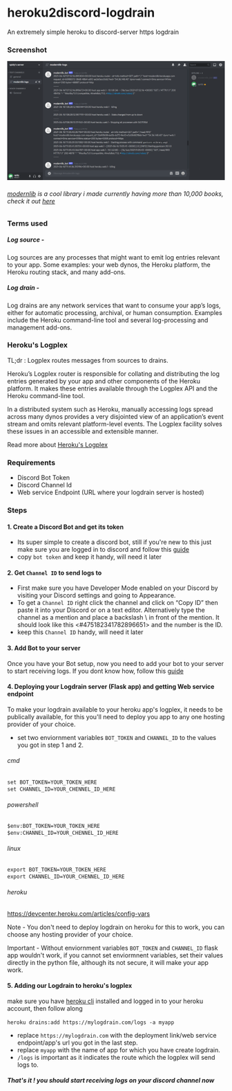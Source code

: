 # heroku2discord-logdrain
An extremely simple heroku to discord-server https logdrain

### Screenshot
<img alt="Discord channel receiving heroku app logs" src="./screenshots/logs.png"/>

###### [modernlib](https://modernlib.herokuapp.com) is a cool library i made currently having more than 10,000 books, check it out [here](https://modernlib.herokuapp.com)

### Terms used 
##### Log source - 
Log sources are any processes that might want to emit log entries relevant to your app. Some examples: your web dynos, the Heroku platform, the Heroku routing stack, and many add-ons.

##### Log drain - 
Log drains are any network services that want to consume your app’s logs, either for automatic processing, archival, or human consumption. Examples include the Heroku command-line tool and several log-processing and management add-ons.

### Heroku's Logplex 
TL;dr : Logplex routes messages from sources to drains.

Heroku’s Logplex router is responsible for collating and distributing the log entries generated by your app and other components of the Heroku platform. It makes these entries available through the Logplex API and the Heroku command-line tool.

In a distributed system such as Heroku, manually accessing logs spread across many dynos provides a very disjointed view of an application’s event stream and omits relevant platform-level events. The Logplex facility solves these issues in an accessible and extensible manner.

Read more about [Heroku's Logplex](https://devcenter.heroku.com/articles/logplex)

### Requirements 
- Discord Bot Token
- Discord Channel Id
- Web service Endpoint (URL where your logdrain server is hosted)

### Steps

#### 1. Create a Discord Bot and get its token

- Its super simple to create a discord bot, still if you're new to this just make sure you are logged in to discord and follow this [guide](https://discordjs.guide/preparations/setting-up-a-bot-application.html#creating-your-bot)
- copy `bot token` and keep it handy, will need it later
	
#### 2. Get `Channel ID` to send logs to

- First make sure you have Developer Mode enabled on your Discord by visiting your Discord settings and going to Appearance.
- To get a `Channel ID` right click the channel and click on “Copy ID” then paste it into your Discord or on a text editor. Alternatively type the channel as a mention and place a backslash \ in front of the mention. It should look like this <#475182341782896651> and the number is the ID.
- keep this `Channel ID` handy, will need it later

#### 3. Add Bot to your server

Once you have your Bot setup, now you need to add your bot to your server to start receiving logs. If you dont know how, follow this [guide](https://discordjs.guide/preparations/adding-your-bot-to-servers.html#adding-your-bot-to-servers)

#### 4. Deploying your Logdrain server (Flask app) and getting Web service endpoint

To make your logdrain available to your heroku app's logplex, it needs to be publically available, for this you'll need to deploy you app to any one hosting provider of your choice. 
	
- set two enviornment variables `BOT_TOKEN` and `CHANNEL_ID` to the values you got in step 1 and 2.
	
###### cmd
	
	set BOT_TOKEN=YOUR_TOKEN_HERE
	set CHANNEL_ID=YOUR_CHENNEL_ID_HERE
		
###### powershell
	
	$env:BOT_TOKEN=YOUR_TOKEN_HERE
	$env:CHANNEL_ID=YOUR_CHENNEL_ID_HERE
		
###### linux
	
	export BOT_TOKEN=YOUR_TOKEN_HERE
	export CHANNEL_ID=YOUR_CHENNEL_ID_HERE
		
###### heroku
	
https://devcenter.heroku.com/articles/config-vars
		
Note - You don't need to deploy logdrain on heroku for this to work, you can choose any hosting provider of your choice.
	
Important - Without enviornment variables `BOT_TOKEN` and `CHANNEL_ID` flask app wouldn't work, if you cannot set enviormnent variables, set their values directly in the python file, although its not secure, it will make your app work.
	
#### 5. Adding our Logdrain to heroku's logplex

make sure you have [heroku cli](https://devcenter.heroku.com/articles/heroku-cli) installed and logged in to your heroku account, then follow along
	
`heroku drains:add https://mylogdrain.com/logs -a myapp`
	
- replace `https://mylogdrain.com` with the deployment link/web service endpoint/app's url you got in the last step.
- replace `myapp` with the name of app for which you have create logdrain.
- `/logs` is important as it indicates the route which the logplex will send logs to.
	
##### That's it ! you should start receiving logs on your discord channel now
	
	
